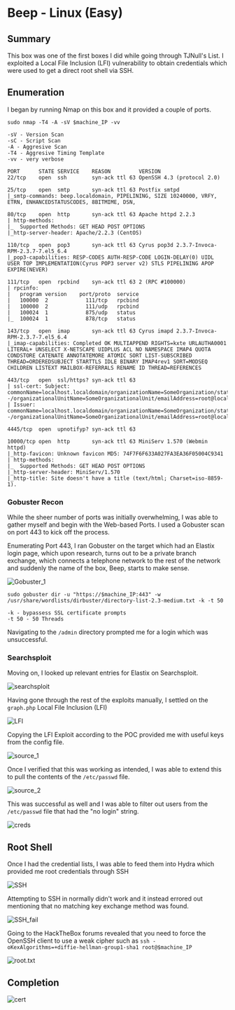 # Beep - Linux (Easy)

## Summary
This box was one of the first boxes I did while going through TJNull's List. I exploited a Local File Inclusion (LFI) vulnerability to obtain credentials which were used to get a direct root shell via SSH. 

## Enumeration

I began by running Nmap on this box and it provided a couple of ports.

```
sudo nmap -T4 -A -sV $machine_IP -vv

-sV - Version Scan
-sC - Script Scan
-A - Aggresive Scan
-T4 - Aggresive Timing Template
-vv - very verbose

PORT      STATE SERVICE    REASON         VERSION
22/tcp    open  ssh        syn-ack ttl 63 OpenSSH 4.3 (protocol 2.0)

25/tcp    open  smtp       syn-ack ttl 63 Postfix smtpd
|_smtp-commands: beep.localdomain, PIPELINING, SIZE 10240000, VRFY, ETRN, ENHANCEDSTATUSCODES, 8BITMIME, DSN, 

80/tcp    open  http       syn-ack ttl 63 Apache httpd 2.2.3
| http-methods: 
|_  Supported Methods: GET HEAD POST OPTIONS
|_http-server-header: Apache/2.2.3 (CentOS)

110/tcp   open  pop3       syn-ack ttl 63 Cyrus pop3d 2.3.7-Invoca-RPM-2.3.7-7.el5_6.4
|_pop3-capabilities: RESP-CODES AUTH-RESP-CODE LOGIN-DELAY(0) UIDL USER TOP IMPLEMENTATION(Cyrus POP3 server v2) STLS PIPELINING APOP EXPIRE(NEVER)

111/tcp   open  rpcbind    syn-ack ttl 63 2 (RPC #100000)
| rpcinfo: 
|   program version    port/proto  service
|   100000  2            111/tcp   rpcbind
|   100000  2            111/udp   rpcbind
|   100024  1            875/udp   status
|_  100024  1            878/tcp   status

143/tcp   open  imap       syn-ack ttl 63 Cyrus imapd 2.3.7-Invoca-RPM-2.3.7-7.el5_6.4
|_imap-capabilities: Completed OK MULTIAPPEND RIGHTS=kxte URLAUTHA0001 LITERAL+ UNSELECT X-NETSCAPE UIDPLUS ACL NO NAMESPACE IMAP4 QUOTA CONDSTORE CATENATE ANNOTATEMORE ATOMIC SORT LIST-SUBSCRIBED THREAD=ORDEREDSUBJECT STARTTLS IDLE BINARY IMAP4rev1 SORT=MODSEQ CHILDREN LISTEXT MAILBOX-REFERRALS RENAME ID THREAD=REFERENCES

443/tcp   open  ssl/https? syn-ack ttl 63
| ssl-cert: Subject: commonName=localhost.localdomain/organizationName=SomeOrganization/stateOrProvinceName=SomeState/countryName=--/organizationalUnitName=SomeOrganizationalUnit/emailAddress=root@localhost.localdomain/localityName=SomeCity
| Issuer: commonName=localhost.localdomain/organizationName=SomeOrganization/stateOrProvinceName=SomeState/countryName=--/organizationalUnitName=SomeOrganizationalUnit/emailAddress=root@localhost.localdomain/localityName=SomeCity

4445/tcp  open  upnotifyp? syn-ack ttl 63

10000/tcp open  http       syn-ack ttl 63 MiniServ 1.570 (Webmin httpd)
|_http-favicon: Unknown favicon MD5: 74F7F6F633A027FA3EA36F05004C9341
| http-methods: 
|_  Supported Methods: GET HEAD POST OPTIONS
|_http-server-header: MiniServ/1.570
|_http-title: Site doesn't have a title (text/html; Charset=iso-8859-1).
```

### Gobuster Recon

While the sheer number of ports was initially overwhelming, I was able to gather myself and begin with the Web-based Ports. I used a Gobuster scan on port 443 to kick off the process.

Enumerating Port 443, I ran Gobuster on the target which had an Elastix login page, which upon research, turns out to be a private branch exchange, which connects a telephone network to the rest of the network and suddenly the name of the box, Beep, starts to make sense. 

![Gobuster_1](Images/Gobuster_1.png)

```
sudo gobuster dir -u "https://$machine_IP:443" -w /usr/share/wordlists/dirbuster/directory-list-2.3-medium.txt -k -t 50     

-k - bypassess SSL certificate prompts
-t 50 - 50 Threads

```

Navigating to the `/admin` directory prompted me for a login which was unsuccessful.

### Searchsploit

Moving on, I looked up relevant entries for Elastix on Searchsploit. 

![searchsploit](Images/searchsploit.png)

Having gone through the rest of the exploits manually, I settled on the `graph.php` Local File Inclusion (LFI)

![LFI](Images/script.png)

Copying the LFI Exploit according to the POC provided me with useful keys from the config file.

![source_1](Images/source_1.png)

Once I verified that this was working as intended, I was able to extend this to pull the contents of the `/etc/passwd` file.

![source_2](Images/source_2.png)

This was successful as well and I was able to filter out users from the `/etc/passwd` file that had the "no login" string.

![creds](Images/grep_creds.png)

## Root Shell

Once I had the credential lists, I was able to feed them into Hydra which provided me root credentials through SSH

![SSH](Images/hydra.png)

Attempting to SSH in normally didn't work and it instead errored out mentioning that no matching key exchange method was found.

![SSH_fail](Images/ssh_fail.png)

Going to the HackTheBox forums revealed that you need to force the OpenSSH client to use a weak cipher such as `ssh -oKexAlgorithms=+diffie-hellman-group1-sha1 root@$machine_IP`

![root.txt](Images/root.txt.png)

## Completion

![cert](Images/cert.png)